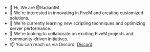 - 👋 Hi, We are @RadiantM
- 👀 We're interested in innovating in FiveM and creating customized solutions.
- 🌱 We're currently learning new scripting techniques and optimizing server performance.
- 💞️ We're looking to collaborate on exciting FiveM projects and community-driven initiatives.
- 📫 You can reach us via Discord: [Discord](https://discord.gg/arFnMV7ZWt)
